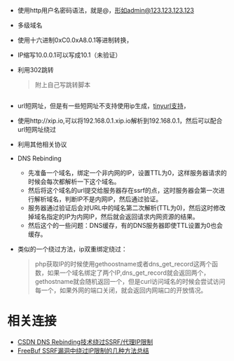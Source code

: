 - 使用http用户名密码语法，就是@，形如admin@123.123.123.123
- 多级域名
- 使用十六进制0xC0.0xA8.0.1等进制转换，
- IP缩写10.0.0.1可以写成10.1（未验证）
- 利用302跳转
	> 附上自己写跳转脚本
	```
	
	```
- url短网址，但是有一些短网址不支持使用ip生成，[tinyurl支持](https://tinyurl.com/)，
- 使用http://xip.io,可以将192.168.0.1.xip.io解析到192.168.0.1，然后可以配合url短网址绕过
- 利用其他相关协议
- DNS Rebinding
	- 先准备一个域名，绑定一个非内网的IP，设置TTL为0，这样服务器请求的时候会每次都解析一下这个域名。
	- 然后将这个域名的url提交给服务器存在ssrf的点，这时服务器会第一次进行解析域名，判断IP不是内网IP，然后通过验证。
	- 服务器通过验证后会对URL中的域名第二次解析(TTL为0)，然后这时修改掉域名指定的IP为内网IP，然后就会返回请求内网资源的结果。
	- 然后这个的一些问题：DNS缓存，有的DNS服务器即使TTL设置为0也会缓存。

- 类似的一个绕过方法，ip双重绑定绕过：
	> php获取IP的时候使用gethoostname或者dns_get_record这两个函数，如果一个域名绑定了两个IP,dns_get_record就会返回两个，gethostname就会随机返回一个，但是curl访问域名的时候会尝试访问每一个，如果外网的端口关闭，就会返回内网端口的开放情况。




# 相关连接
- [CSDN DNS Rebinding技术绕过SSRF/代理IP限制](https://blog.csdn.net/u011721501/article/details/54667714)
- [FreeBuf SSRF漏洞中绕过IP限制的几种方法总结](https://www.freebuf.com/articles/web/135342.html)